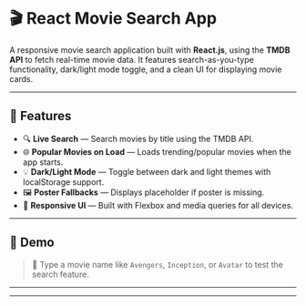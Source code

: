 # 🎬 React Movie Search App

A responsive movie search application built with **React.js**, using the **TMDB API** to fetch real-time movie data. It features search-as-you-type functionality, dark/light mode toggle, and a clean UI for displaying movie cards.

---

## 🚀 Features

- 🔍 **Live Search** — Search movies by title using the TMDB API.
- 🌐 **Popular Movies on Load** — Loads trending/popular movies when the app starts.
- 💡 **Dark/Light Mode** — Toggle between dark and light themes with localStorage support.
- 🖼️ **Poster Fallbacks** — Displays placeholder if poster is missing.
- 📱 **Responsive UI** — Built with Flexbox and media queries for all devices.

---

## 🧪 Demo

> 🧠 Type a movie name like `Avengers`, `Inception`, or `Avatar` to test the search feature.

---

---

